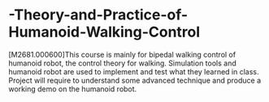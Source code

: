 # -Theory-and-Practice-of-Humanoid-Walking-Control
[M2681.000600]This course is mainly for bipedal walking control of humanoid robot, the control theory for walking. Simulation tools and humanoid robot are used to implement and test what they learned in class. Project will require to understand some advanced technique and produce a working demo on the humanoid robot.
